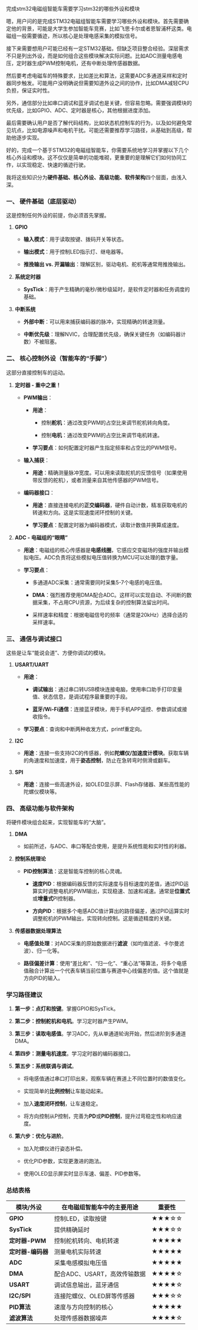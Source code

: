 完成stm32电磁组智能车需要学习stm32的哪些外设和模块

嗯，用户问的是完成STM32电磁组智能车需要学习哪些外设和模块。首先需要确定他的背景，可能是大学生参加智能车竞赛，比如飞思卡尔或者恩智浦杯这类。电磁组一般需要循迹，所以核心是处理电感采集的模拟信号。

接下来需要想用户可能已经有一定STM32基础，但缺乏项目整合经验。深层需求不只是列出外设，而是如何组合这些模块解决实际问题。比如ADC测量电感电压，定时器生成PWM控制电机，还有中断处理传感器数据。

然后要考虑电磁车的特殊要求，比如差比和算法，这需要ADC多通道采样和定时器同步触发。可能用户没明确说但需要知道外设之间的协作，比如DMA减轻CPU负担，保证实时性。

另外，通信部分比如串口调试和蓝牙调试也是关键，但容易忽略。需要强调模块的优先级，比如GPIO、ADC、定时器是核心，其他根据进度添加。

最后需要确认用户是否了解代码结构，比如状态机控制车的行为，以及如何避免常见坑点，比如电源噪声和电机干扰。可能还需要推荐学习路径，从基础到高级，帮助他逐步实现。

好的，完成一个基于STM32的电磁组智能车，你需要系统地学习并掌握以下几个核心外设和模块。这不仅仅是简单的功能堆砌，更重要的是理解它们如何协同工作，以实现稳定、快速的循迹行驶。

我将这些知识分为**硬件基础、核心外设、高级功能、软件架构**四个层面，由浅入深。

### 一、 硬件基础（底层驱动）

这是控制任何外设的前提，你必须首先掌握。

1. **GPIO**
    
    - **输入模式**：用于读取按键、拨码开关等状态。
        
    - **输出模式**：用于控制LED指示灯、继电器等。
        
    - **推挽输出 vs. 开漏输出**：理解区别，驱动电机、舵机等通常用推挽输出。
        
2. **系统定时器**
    
    - **SysTick**：用于产生精确的毫秒/微秒级延时，是软件定时器和任务调度的基础。
        
3. **中断系统**
    
    - **外部中断**：可以用来捕获编码器的脉冲，实现精确的转速测量。
        
    - **中断优先级**：理解NVIC，合理配置优先级，确保关键任务（如编码器计数）不被阻塞。
        

### 二、 核心控制外设（智能车的“手脚”）

这部分直接控制车的运动。

1. **定时器 - 重中之重！**
    
    - **PWM输出**：
        
        - **用途**：
            
            - 控制**舵机**：通过改变PWM的占空比来调节舵机转向角度。
                
            - 控制**电机**：通过改变PWM的占空比来调节电机转速。
                
        - **学习要点**：如何配置定时器产生指定频率和占空比的PWM信号。
            
    - **输入捕获**：
        
        - **用途**：精确测量脉冲宽度。可以用来读取舵机的反馈信号（如果使用带反馈的舵机），或者测量来自其他传感器的PWM信号。
            
    - **编码器接口**：
        
        - **用途**：直接连接电机的**正交编码器**，硬件自动计数，精准获取电机的转速和方向。这是实现速度闭环控制的关键。
            
        - **学习要点**：配置定时器为编码器模式，读取计数值并换算成速度。
            
2. **ADC - 电磁组的“眼睛”**
    
    - **用途**：电磁组的核心传感器是**电感线圈**，它感应交变磁场的强度并输出模拟电压。ADC负责将这些模拟电压值转换为MCU可以处理的数字量。
        
    - **学习要点**：
        
        - 多通道ADC采集：通常需要同时采集5-7个电感的电压值。
            
        - **DMA**：强烈推荐使用DMA配合ADC。这样可以实现自动、不间断的数据采集，不占用CPU资源，为后续复杂的控制算法留出时间。
            
        - 采样速率和精度：根据电磁信号的频率（通常是20kHz）选择合适的采样速率。
            

### 三、 通信与调试接口

这些是让车“能说会道”、方便你调试的模块。

1. **USART/UART**
    
    - **用途**：
        
        - **调试输出**：通过串口转USB模块连接电脑，使用串口助手打印变量值、状态信息，是调试程序最重要的手段。
            
        - **蓝牙/Wi-Fi通信**：连接蓝牙模块，用于手机APP遥控、参数调试或接收指令。
            
    - **学习要点**：查询和中断两种收发方式，printf重定向。
        
2. **I2C**
    
    - **用途**：连接一些支持I2C的传感器，例如**陀螺仪/加速度计模块**。获取车辆的角速度和加速度，用于**姿态控制**，防止在急转弯时侧滑或翻车。
        
3. **SPI**
    
    - **用途**：连接一些高速外设，如OLED显示屏、Flash存储器、某些高性能的陀螺仪模块等。
        

### 四、 高级功能与软件架构

将硬件模块组合起来，实现智能车的“大脑”。

1. **DMA**
    
    - 如前所述，与ADC、串口等配合使用，是提升系统性能和实时性的利器。
        
2. **控制系统理论**
    
    - **PID控制算法**：这是智能车控制的核心灵魂。
        
        - **速度PID**：根据编码器反馈的实际速度与目标速度的差值，通过PID运算实时调整电机的PWM输出，实现稳速、加速和减速。通常是**位置式**或**增量式**PI控制器。
            
        - **方向PID**：根据多个电感ADC值计算出的路径偏差，通过PID运算实时调整舵机的PWM输出，实现转向控制。这是循迹精度的关键。
            
3. **传感器数据处理算法**
    
    - **电感值处理**：对ADC采集的原始数据进行**滤波**（如均值滤波、卡尔曼滤波）、归一化等。
        
    - **路径偏差计算**：使用“差比和”、“归一化”、“重心法”等算法，将多个电感值融合计算出一个代表车辆当前位置与赛道中心线偏差的值。这个值就是方向PID的输入。
        

### 学习路径建议

1. **第一步：点灯和按键**。掌握GPIO和SysTick。
    
2. **第二步：控制舵机和电机**。学习定时器产生PWM。
    
3. **第三步：读取电感值**。学习ADC，先从单通道轮询开始，然后进阶到多通道DMA。
    
4. **第四步：测量电机速度**。学习定时器的编码器接口。
    
5. **第五步：系统联调与调试**。
    
    - 将电感值通过串口打印出来，观察车辆在赛道上不同位置时的数值变化。
        
    - 实现简单的**比例控制**让车能动起来。
        
    - 加入**速度闭环控制**，让车速稳定。
        
    - 将方向控制从P控制，完善为**PD**或**PID控制**，提升过弯稳定性和响应速度。
        
6. **第六步：优化与进阶**。
    
    - 加入陀螺仪进行姿态补偿。
        
    - 优化PID参数，实现更激进的跑法。
        
    - 使用OLED显示屏实时显示车速、偏差、PID参数等。
        

### 总结表格

| 模块/外设       | 在电磁组智能车中的主要用途      | 重要性   |
| ----------- | ------------------ | ----- |
| **GPIO**    | 控制LED，读取按键         | ★★★☆☆ |
| **SysTick** | 提供精确延时             | ★★★☆☆ |
| **定时器-PWM** | 控制舵机转向、电机转速        | ★★★★★ |
| **定时器-编码器** | 测量电机实际转速           | ★★★★★ |
| **ADC**     | 采集电感模拟电压值          | ★★★★★ |
| **DMA**     | 配合ADC、USART，高效传输数据 | ★★★★☆ |
| **USART**   | 调试信息输出，蓝牙通信        | ★★★★☆ |
| **I2C/SPI** | 连接陀螺仪、OLED屏等传感器    | ★★★☆☆ |
| **PID算法**   | 速度与方向控制的核心         | ★★★★★ |
| **滤波算法**    | 处理传感器数据噪声          | ★★★★☆ |
